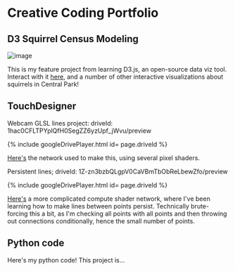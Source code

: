 # Creative Coding Portfolio

## D3 Squirrel Census Modeling

![image](https://user-images.githubusercontent.com/63130693/117375435-d1476d00-ae83-11eb-9c4c-916c8034225f.png)

This is my feature project from learning D3.js, an open-source data viz tool. Interact with it [here](https://observablehq.com/@aecollier/sqrrules), and a number of other interactive visualizations about squirrels in Central Park! 

## TouchDesigner

Webcam GLSL lines project:
driveId: 1hac0CFLTPYplQfH0SegZZ6yzUpf_jWvu/preview

{% include googleDrivePlayer.html id= page.driveId %}

[Here's](https://github.com/aecollier/portfolio/blob/updates/webcam_lines.tox) the network used to make this, using several pixel shaders.


Persistent lines;
driveId: 1Z-zn3bzbQLgpV0CaVBmTbObReLbewZfo/preview

{% include googleDrivePlayer.html id= page.driveId %}

[Here's](https://github.com/aecollier/portfolio/blob/main/stoch_aesthetic.tox) a more complicated compute shader network, where I've been learning how to make lines between points persist. Technically brute-forcing this a bit, as I'm checking all points with all points and then throwing out connections conditionally, hence the small number of points.



## Python code
Here's my python code! This project is...

